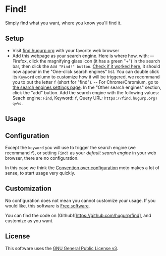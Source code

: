 # Find!

Simply find what you want, where you know you'll find it.

## Setup

- Visit [find.hugurp.org](https://find.hugurp.org) with your favorite web browser
- Add this webpage as your search engine. Here is where how, with:
-- Firefox, click the magnifying glass icon (it has a green "+") in
the search bar, then click the `Add "Find!" button`. [Check if it
worked here](about:preferences#search), it should now appear in the
"One-click search engines" list. You can double click its `Keyword`
column to customize how it will be triggered, we recommand you to put
the letter `f` (short for "find").
-- For Chrome/Chromium, go to [the search engines settings
page](chrome://settings/searchEngines). In the "Other search engines"
section, click the "add" button. Add the search engine with the
following values: Seach engine: `Find`, Keyword: `f`, Query URL: `https://find.hugurp.org?q=%s`.


## Usage

## Configuration

Except the `keyword` you will use to trigger the search engine (we
recommand `f`), or setting `Find!` as your *default search engine* in
your web browser, there are no configuration.

In this case we think the [Convention over
configuration](https://en.wikipedia.org/wiki/Convention_over_configuration)
moto makes a lot of sense, to start usage very quickly.

## Customization

No configuration does not mean you cannot customize your usage. If you
would like, this software is [Free
software](https://en.wikipedia.org/wiki/Free_software).

You can find the code on (Github)[https://github.com/hugurp/find], and
customize as you want.

## License

This software uses the [GNU General Public License
v3](https://www.gnu.org/licenses/gpl.html).
